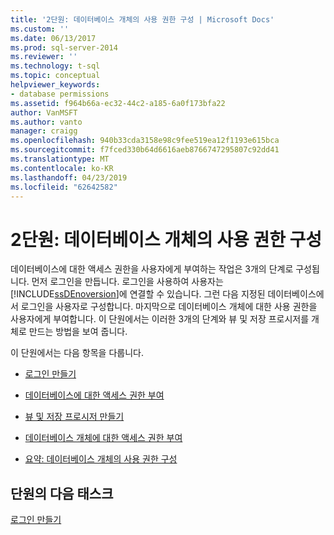 ```yaml
---
title: '2단원: 데이터베이스 개체의 사용 권한 구성 | Microsoft Docs'
ms.custom: ''
ms.date: 06/13/2017
ms.prod: sql-server-2014
ms.reviewer: ''
ms.technology: t-sql
ms.topic: conceptual
helpviewer_keywords:
- database permissions
ms.assetid: f964b66a-ec32-44c2-a185-6a0f173bfa22
author: VanMSFT
ms.author: vanto
manager: craigg
ms.openlocfilehash: 940b33cda3158e98c9fee519ea12f1193e615bca
ms.sourcegitcommit: f7fced330b64d6616aeb8766747295807c92dd41
ms.translationtype: MT
ms.contentlocale: ko-KR
ms.lasthandoff: 04/23/2019
ms.locfileid: "62642582"
---
```

# <a name="lesson-2-configuring-permissions-on-database-objects"></a>2단원: 데이터베이스 개체의 사용 권한 구성
  데이터베이스에 대한 액세스 권한을 사용자에게 부여하는 작업은 3개의 단계로 구성됩니다. 먼저 로그인을 만듭니다. 로그인을 사용하여 사용자는 [!INCLUDE[ssDEnoversion](../includes/ssdenoversion-md.md)]에 연결할 수 있습니다. 그런 다음 지정된 데이터베이스에서 로그인을 사용자로 구성합니다. 마지막으로 데이터베이스 개체에 대한 사용 권한을 사용자에게 부여합니다. 이 단원에서는 이러한 3개의 단계와 뷰 및 저장 프로시저를 개체로 만드는 방법을 보여 줍니다.  
  
 이 단원에서는 다음 항목을 다룹니다.  
  
-   [로그인 만들기](lesson-2-1-creating-a-login.md)  
  
-   [데이터베이스에 대한 액세스 권한 부여](lesson-2-2-granting-access-to-a-database.md)  
  
-   [뷰 및 저장 프로시저 만들기](lesson-2-3-creating-views-and-stored-procedures.md)  
  
-   [데이터베이스 개체에 대한 액세스 권한 부여](lesson-2-4-granting-access-to-a-database-object.md)  
  
-   [요약: 데이터베이스 개체의 사용 권한 구성](lesson-2-5-summary-configuring-permissions-on-database-objects.md)  
  
## <a name="next-task-in-lesson"></a>단원의 다음 태스크  
 [로그인 만들기](lesson-2-1-creating-a-login.md)  
  
  

